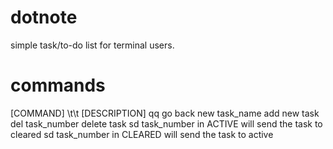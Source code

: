 # dotnote
simple task/to-do list for terminal users.

# commands

 [COMMAND] \t\t         [DESCRIPTION]
  qq                go back
  new task_name     add new task
  del task_number   delete task
  sd  task_number   in ACTIVE will send the task to cleared
  sd  task_number   in CLEARED will send the task to active
       
